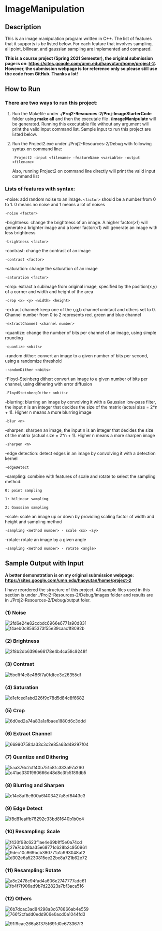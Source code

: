 # ImageManipulation

## Description
This is an image manipulation program written in C++. The list of features that it supports is be listed below. For each feature that involves sampling, all point, bilinear, and gaussian sampling are implemented and compared. 

**This is a course project (Spring 2021 Semester), the original submission page is on: https://sites.google.com/umn.edu/haoyutan/home/project-2. However, the submission webpage is for reference only so please still use the code from GitHub. Thanks a lot!**

## How to Run

### There are two ways to run this project:

1. Run the Makefile under **./Proj2-Resources-2/Proj-ImageStarterCode** folder using **make all** and then the executale file **./imageManipulate** will be generated. Running this executable file without any argument will print the valid input command list. Sample input to run this project are listed below.

2. Run the Project2.exe under ./Proj2-Resources-2/Debug with following syntax on command line:

        Project2 -input <filename> -featureName <variable> -output <filename>
        
   Also, running Project2 on command line directly will print the valid input command list

### Lists of features with syntax:

-noise: add random noise to an image. `<factor>` should be a number from 0 to 1. 0 means no noise and 1 means a lot of noises

    -noise <factor>

-brightness: change the brightness of an image. A higher factor(>1) will generate a brighter image and a lower factor(<1) will generate an image with less brightness

    -brightness <factor>

-contrast: change the contrast of an image

    -contrast <factor>

-saturation: change the saturation of an image

    -saturation <factor>

-crop: extract a subimage from original image, specified by the position(x,y) of a corner and width and height of the area

    -crop <x> <y> <width> <height>

-extract channel: keep one of the r,g,b channel unintact and others set to 0. Channel number from 0 to 2 represents red, green and blue channel

    -extractChannel <channel number>

-quantize: change the number of bits per channel of an image, using simple rounding

    -quantize <nbits>

-random dither: convert an image to a given number of bits per second, using a randomize threshold

    -randomDither <nbits>

-Floyd-Steinberg dither: convert an image to a given number of bits per channel, using dithering with error diffusion

    -FloydSteinbergDither <nbits>

-blurring: blurring an image by convolving it with a Gaussian low-pass filter, the input n is an integer that decides the size of the matrix (actual size = 2*n + 1).
 Higher n means a more blurring image
    
    -blur <n>

-sharpen: sharpen an image, the input n is an integer that decides the size of the matrix (actual size = 2*n + 1).
 Higher n means a more sharpen image

    -sharpen <n>
  
-edge detection: detect edges in an image by convolving it with a detection kernel
 
    -edgeDetect
  
-sampling: combine with features of scale and rotate to select the sampling method. 

    0: point sampling

    1: bilinear sampling

    2: Gaussian sampling
  
-scale: scale an image up or down by providing scaling factor of width and height and sampling method

    -sampling <method number> - scale <sx> <sy>
  
-rotate: rotate an image by a given angle

    -sampling <method number> - rotate <angle>
    
    
## Sample Output with Input
**A better demonstration is on my original submission webpage: https://sites.google.com/umn.edu/haoyutan/home/project-2**

I have reordered the structure of this project. All sample files used in this section is under ./Proj2-Resources-2/Debug/images folder and results are in ./Proj2-Resources-2/Debug/output foler.

### (1) Noise

![2fd6e24e82ccbdc6966e6771a90d831](https://user-images.githubusercontent.com/35856355/138415376-0f91a313-70ca-4042-a343-c3118d6f1ea1.png)
![f4aeb0c8565373f55e39caac1f8092b](https://user-images.githubusercontent.com/35856355/138415387-1693f387-627d-49b8-a85b-ecc3fc2eed14.png)


### (2) Brightness

![2f8b2db6396e66178e4b4ca59c9248f](https://user-images.githubusercontent.com/35856355/138415402-df9f461d-1dbd-4902-a6ea-f7551be3708e.png)

### (3) Contrast

![5bdfff4e8e486f7a0fdfce3e26355df](https://user-images.githubusercontent.com/35856355/138415745-565d7687-0095-4d23-8dd9-498ca9b07da8.png)

### (4) Saturation

![d1efced1abd226f9c78d5d84c8f6682](https://user-images.githubusercontent.com/35856355/138416614-b60fe83e-4c6e-4cc4-a738-75cdbb4bcd97.png)

### (5) Crop

![6d0ed2a74a83a1afbaee1880d6c3ddd](https://user-images.githubusercontent.com/35856355/138416235-fa7602ba-2019-459e-b3b7-790f0d0306bb.png)

### (6) Extract Channel

![669907584a33c3c2e85a63d49297f04](https://user-images.githubusercontent.com/35856355/138416360-d65e06d4-b8a7-468f-ae1f-b93587a38f54.png)

### (7) Quantize and Dithering

![5aa376c2cff40b751581c333a97a260](https://user-images.githubusercontent.com/35856355/138417182-dc882c7e-45e1-4c36-b09f-21c1fff59641.png)
![c41ac3301960666d48d8c3fc5189db5](https://user-images.githubusercontent.com/35856355/138417197-9b5fde7d-c54e-4ec4-b03a-34aba020a2e9.png)

### (8) Blurring and Sharpen

![e14c8af8e800a6f403427a8ef8443c3](https://user-images.githubusercontent.com/35856355/138417615-da22cac7-0f8a-4cb4-bf5d-a07f6fe34653.png)

### (9) Edge Detect

![f8d81eaffb76292c33bd81640b1b0c4](https://user-images.githubusercontent.com/35856355/138417981-acc44e44-2b15-4388-bfa6-3125a27301aa.png)

### (10) Resampling: Scale

![f430f98c623f1ae4e69b1ff5e0a74cd](https://user-images.githubusercontent.com/35856355/138419612-fa4dc352-9ba2-4f02-ade0-c28e57cddf04.png)
![27e7cb08ba35e68771c628b2c950961](https://user-images.githubusercontent.com/35856355/138419630-13b8d51d-2516-45a6-bff2-4409fd112130.png)
![9dec10c969bcb380771a1a993048af2](https://user-images.githubusercontent.com/35856355/138419638-97bfdc2f-9952-4c04-b28b-e81c63f13dc7.png)
![d302e6a5230815ee22bc8a721b62e72](https://user-images.githubusercontent.com/35856355/138419653-32948b24-3403-4fc1-84fb-9b2ecef55dfd.png)

### (11) Resampling: Rotate

![a8c2478c94fad4a606e2747777adc61](https://user-images.githubusercontent.com/35856355/138420116-b0f15630-18c1-47b2-81d9-cf24b1de5f01.png)
![fb4f7f906ad9b7d22823a7bf3aca516](https://user-images.githubusercontent.com/35856355/138420585-668283e4-0cea-459d-9d91-375b147ea3f2.png)

### (12) Others

![6b7dcac3ad84298a3c678866ab4e559](https://user-images.githubusercontent.com/35856355/138420803-dc9ae84f-944d-4e0a-b550-57af964ac1f2.png)
![766f2cfadd0edd906e0acd0a1044fd3](https://user-images.githubusercontent.com/35856355/138420809-0d1b3cb5-f83b-4835-91a3-6fe9ce4845dc.png)

![91f9cae266a81375f691d0e673367f3](https://user-images.githubusercontent.com/35856355/138420874-d7029191-b559-4ffd-bcc7-fc88e3e5335d.png)

